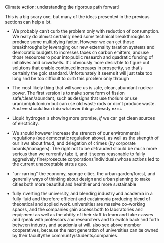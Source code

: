 Climate Action: understanding the rigorous path forward



This is a big scary one, but many of the ideas presented in the previous sections can help a lot.

- We probably can't curb the problem only with reduction of consumption. We really do almost certainly need some technical breakthroughs to produce some multiplying factor. However we can get those breakthroughs by leveraging our new externality taxation systems and democratic budgets to increases taxes on carbon emitters, and use those resources to pour into public research and quadratic funding of initiatives and crowdsells. It's obviously more desirable to figure out solutions that enable continued increases in prosperity, so that's certainly the gold standard. Unfortunately it seems it will just take too long and be too difficult to curb this problem only through

- The most likely thing that will save us is safe, clean, abundant nuclear power. The first version is to make some form of fission safe/clean/abundant, such as designs that use thorium or use uranium/plutonium but can use old waste rods or don't produce waste. And we should lean into whatever things already exist.

- Liquid hydrogen is showing more promise, *if* we can get clean sources of electricity.

- We should however increase the strength of our environmental regulations (see democratic regulation above), as well as the strength of our laws about fraud, and delegation of crimes (by corporate boards/managers). The right not to be defrauded should be much more serious than we currently take it, and it seems reasonable to fairly aggresively fine/prosecute corporations/individuals whose actions led to the current unacceptable status quo.

- "un-carring" the economy, sponge cities, the urban garden/forest, and generally ways of thinking about design and urban planning to make cities both more beautiful and healthier and more sustainable
- fully inverting the university, and blending industry and academia in a fully fluid and therefore efficient and eudaimonia producing blend of theoretical and applied work. universities are massive co-working spaces, and the companies gain access both to laboratories and equipment as well as the ability of their staff to learn and take classes and speak with professors and researchers and to switch back and forth between industry and academia at will. also see above member cooperatives, because the next generation of universities can be owned by their faculty/the community/students/companies.

